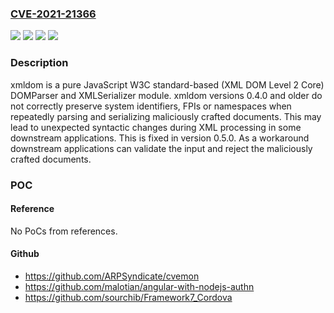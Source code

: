 ### [CVE-2021-21366](https://cve.mitre.org/cgi-bin/cvename.cgi?name=CVE-2021-21366)
![](https://img.shields.io/static/v1?label=Product&message=xmldom&color=blue)
![](https://img.shields.io/static/v1?label=Version&message=n%2Fa&color=blue)
![](https://img.shields.io/static/v1?label=Vulnerability&message=CWE-115%3A%20Misinterpretation%20of%20Input&color=brighgreen)
![](https://img.shields.io/static/v1?label=Vulnerability&message=CWE-436%20Interpretation%20Conflict&color=brighgreen)

### Description

xmldom is a pure JavaScript W3C standard-based (XML DOM Level 2 Core) DOMParser and XMLSerializer module. xmldom versions 0.4.0 and older do not correctly preserve system identifiers, FPIs or namespaces when repeatedly parsing and serializing maliciously crafted documents. This may lead to unexpected syntactic changes during XML processing in some downstream applications. This is fixed in version 0.5.0. As a workaround downstream applications can validate the input and reject the maliciously crafted documents.

### POC

#### Reference
No PoCs from references.

#### Github
- https://github.com/ARPSyndicate/cvemon
- https://github.com/malotian/angular-with-nodejs-authn
- https://github.com/sourchib/Framework7_Cordova

